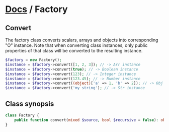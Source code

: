 # [Docs](../../README.md) / Factory

## Convert

The factory class converts scalars, arrays and objects into corresponding "O" instance.
Note that when converting class instances, only public properties of that class will be
converted to the resulting instance.

```php
$factory = new Factory();
$instance = $factory->convert([1, 2, 3]); // -> Arr instance
$instance = $factory->convert(true); // -> Boolean instance
$instance = $factory->convert(123); // -> Integer instance
$instance = $factory->convert(123.45); // -> Number instance
$instance = $factory->convert((object)['a' => 1, 'b' => 2]); // -> Obj instance
$instance = $factory->convert('my string'); // -> Str instance
```

## Class synopsis

```php
class Factory {
    public function convert(mixed $source, bool $recursive = false): object;
}
```
